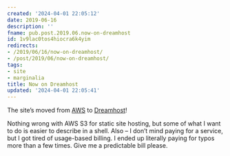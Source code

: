 ```yaml
---
created: '2024-04-01 22:05:12'
date: 2019-06-16
description: ''
fname: pub.post.2019.06.now-on-dreamhost
id: 1v9lac0tos4hiocra6k4yim
redirects:
- /2019/06/16/now-on-dreamhost/
- /post/2019/06/now-on-dreamhost/
tags:
- site
- marginalia
title: Now on Dreamhost
updated: '2024-04-01 22:05:41'
---
```


The site’s moved from [AWS](https://aws.amazon.com) to [Dreamhost](https://dreamhost.com)!

Nothing wrong with AWS S3 for static site hosting, but some of what I want to do is easier to describe in a shell. Also – I don’t mind paying for a service, but I got tired of usage-based billing. I ended up literally paying for typos more than a few times. Give me a predictable bill please.
